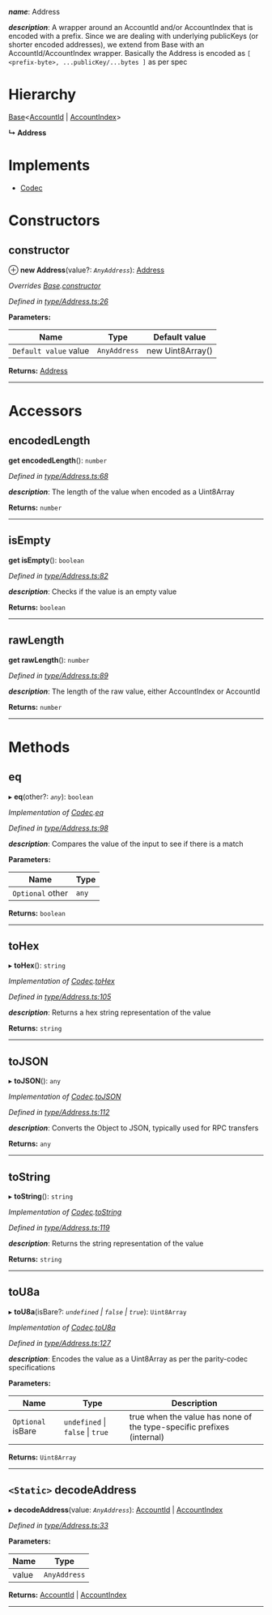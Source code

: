 

*__name__*: Address

*__description__*: A wrapper around an AccountId and/or AccountIndex that is encoded with a prefix. Since we are dealing with underlying publicKeys (or shorter encoded addresses), we extend from Base with an AccountId/AccountIndex wrapper. Basically the Address is encoded as `[ <prefix-byte>, ...publicKey/...bytes ]` as per spec

# Hierarchy

 [Base](_codec_base_.base.md)<[AccountId](_type_accountid_.accountid.md) \| [AccountIndex](_type_accountindex_.accountindex.md)>

**↳ Address**

# Implements

* [Codec](../interfaces/_types_.codec.md)

# Constructors

<a id="constructor"></a>

##  constructor

⊕ **new Address**(value?: *`AnyAddress`*): [Address](_type_address_.address.md)

*Overrides [Base](_codec_base_.base.md).[constructor](_codec_base_.base.md#constructor)*

*Defined in [type/Address.ts:26](https://github.com/polkadot-js/api/blob/91341e6/packages/types/src/type/Address.ts#L26)*

**Parameters:**

| Name | Type | Default value |
| ------ | ------ | ------ |
| `Default value` value | `AnyAddress` |  new Uint8Array() |

**Returns:** [Address](_type_address_.address.md)

___

# Accessors

<a id="encodedlength"></a>

##  encodedLength

**get encodedLength**(): `number`

*Defined in [type/Address.ts:68](https://github.com/polkadot-js/api/blob/91341e6/packages/types/src/type/Address.ts#L68)*

*__description__*: The length of the value when encoded as a Uint8Array

**Returns:** `number`

___
<a id="isempty"></a>

##  isEmpty

**get isEmpty**(): `boolean`

*Defined in [type/Address.ts:82](https://github.com/polkadot-js/api/blob/91341e6/packages/types/src/type/Address.ts#L82)*

*__description__*: Checks if the value is an empty value

**Returns:** `boolean`

___
<a id="rawlength"></a>

##  rawLength

**get rawLength**(): `number`

*Defined in [type/Address.ts:89](https://github.com/polkadot-js/api/blob/91341e6/packages/types/src/type/Address.ts#L89)*

*__description__*: The length of the raw value, either AccountIndex or AccountId

**Returns:** `number`

___

# Methods

<a id="eq"></a>

##  eq

▸ **eq**(other?: *`any`*): `boolean`

*Implementation of [Codec](../interfaces/_types_.codec.md).[eq](../interfaces/_types_.codec.md#eq)*

*Defined in [type/Address.ts:98](https://github.com/polkadot-js/api/blob/91341e6/packages/types/src/type/Address.ts#L98)*

*__description__*: Compares the value of the input to see if there is a match

**Parameters:**

| Name | Type |
| ------ | ------ |
| `Optional` other | `any` |

**Returns:** `boolean`

___
<a id="tohex"></a>

##  toHex

▸ **toHex**(): `string`

*Implementation of [Codec](../interfaces/_types_.codec.md).[toHex](../interfaces/_types_.codec.md#tohex)*

*Defined in [type/Address.ts:105](https://github.com/polkadot-js/api/blob/91341e6/packages/types/src/type/Address.ts#L105)*

*__description__*: Returns a hex string representation of the value

**Returns:** `string`

___
<a id="tojson"></a>

##  toJSON

▸ **toJSON**(): `any`

*Implementation of [Codec](../interfaces/_types_.codec.md).[toJSON](../interfaces/_types_.codec.md#tojson)*

*Defined in [type/Address.ts:112](https://github.com/polkadot-js/api/blob/91341e6/packages/types/src/type/Address.ts#L112)*

*__description__*: Converts the Object to JSON, typically used for RPC transfers

**Returns:** `any`

___
<a id="tostring"></a>

##  toString

▸ **toString**(): `string`

*Implementation of [Codec](../interfaces/_types_.codec.md).[toString](../interfaces/_types_.codec.md#tostring)*

*Defined in [type/Address.ts:119](https://github.com/polkadot-js/api/blob/91341e6/packages/types/src/type/Address.ts#L119)*

*__description__*: Returns the string representation of the value

**Returns:** `string`

___
<a id="tou8a"></a>

##  toU8a

▸ **toU8a**(isBare?: *`undefined` \| `false` \| `true`*): `Uint8Array`

*Implementation of [Codec](../interfaces/_types_.codec.md).[toU8a](../interfaces/_types_.codec.md#tou8a)*

*Defined in [type/Address.ts:127](https://github.com/polkadot-js/api/blob/91341e6/packages/types/src/type/Address.ts#L127)*

*__description__*: Encodes the value as a Uint8Array as per the parity-codec specifications

**Parameters:**

| Name | Type | Description |
| ------ | ------ | ------ |
| `Optional` isBare | `undefined` \| `false` \| `true` |  true when the value has none of the type-specific prefixes (internal) |

**Returns:** `Uint8Array`

___
<a id="decodeaddress"></a>

## `<Static>` decodeAddress

▸ **decodeAddress**(value: *`AnyAddress`*): [AccountId](_type_accountid_.accountid.md) \| [AccountIndex](_type_accountindex_.accountindex.md)

*Defined in [type/Address.ts:33](https://github.com/polkadot-js/api/blob/91341e6/packages/types/src/type/Address.ts#L33)*

**Parameters:**

| Name | Type |
| ------ | ------ |
| value | `AnyAddress` |

**Returns:** [AccountId](_type_accountid_.accountid.md) \| [AccountIndex](_type_accountindex_.accountindex.md)

___

